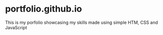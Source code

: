 # portfolio.github.io
This is my porfolio showcasing my skills made using simple HTM, CSS and JavaScript
